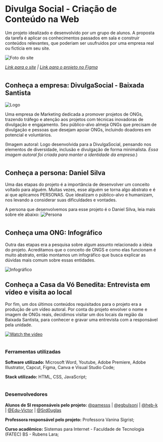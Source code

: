 # Divulga Social - Criação de Conteúdo na Web

Um projeto idealizado e desenvolvido por um grupo de alunos. A proposta da tarefa é aplicar os conhecimentos passados em sala e construir conteúdos relevantes, que poderiam ser usufruidos por uma empresa real ou fictícia em seu site.


![Foto do site](https://i.imgur.com/WTFWrRb.png)

*[Link para o site](https://link-da-documentação) | 
[Link para o projeto no Figma](https://www.figma.com/file/jQPE5uGCLt8jay2r3N2JvL/PROJETO%3A-DivulgaSocial?type=design&node-id=93%3A117&mode=design&t=YMFIcFIDAaSybUQh-1)*
#
## Conheça a empresa: DivulgaSocial - Baixada Santista

![Logo](https://i.imgur.com/XopXEBO.png)

Uma empresa de Marketing dedicada a promover projetos de ONGs, trazendo tráfego e atenção aos projetos com técnicas inovadoras de divulgação e engajamento. 
Seu público-alvo almeja ONGs que precisam de divulgação e pessoas que desejam apoiar ONGs, incluindo doadores em potencial e voluntários. 

(Imagem autoral: Logo desenvolvida para a DivulgaSocial, pensando nos elementos de diversidade, inclusão e divulgação de forma minimalista. *Essa imagem autoral foi criada para manter a identidade da empresa.*)


#
## Conheça a persona: Daniel Silva

Uma das etapas do projeto é a importância de desenvolver um conceito voltado para alguém. Muitas vezes, esse alguém se torna algo abstrato e é ai que aplicamos PERSONAS. Que idealizam o público-alvo e humanizam, nos levando a considerar suas dificuldades e vontades.

A persona que desenvolvemos para esse projeto é o Daniel Silva, leia mais sobre ele abaixo:
![Persona](https://i.imgur.com/Vei6bIw.png)


#
## Conheça uma ONG: Infográfico

Outra das etapas era a pesquisa sobre algum assunto relacionado a ideia do projeto. Acreditamos que o conceito de ONGS e como elas funcionam é muito abstrato, então montamos um infográfico que busca explicar as dúvidas mais comum sobre essas entidades.

![Infográfico](https://i.imgur.com/eCKZcT6.png)


## Conheça a Casa da Vó Benedita: Entrevista em vídeo e visita ao local

Por fim, um dos últimos conteúdos requisitados para o projeto era a produção de um vídeo autoral. Por conta do projeto envolver o nome e imagem de ONGs reais, decidimos visitar um dos locais da região da Baixada Santista, para conhecer e gravar uma entrevista com a responsável pela unidade.

[![Watch the video](https://i.stack.imgur.com/Vp2cE.png)](https://youtu.be/vt5fpE0bzSY)
#
### Ferramentas utilizadas

**Software utilizado:** Microsoft Word, Youtube, Adobe Premiere, Adobe Illustrator, Capcut, Figma, Canva e Visual Studio Code;

**Stack utilizado:** HTML, CSS, JavaScript;

#
### Desenvolvedores
**Alunos de SI responsáveis pelo projeto:**
[@pamesss](https://github.com/pamesss) | [@egbulsoni](https://github.com/egbulsoni/) | [@heb-k](https://github.com/heb-k/) | [@Edu-Victor](https://github.com/Edu-Victor) | [@Srd0uglas](https://github.com/Srd0uglas)

**Professora responsável pelo projeto:** Professora Vanina Sigrist;

**Curso acadêmico:**
Sistemas para Internet - Faculdade de Tecnologia (FATEC) BS - Rubens Lara;

